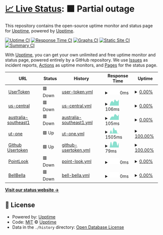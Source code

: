 # [📈 Live Status](https://usertoken.github.io): <!--live status--> **🟧 Partial outage**

This repository contains the open-source uptime monitor and status page for [Upptime](https://upptime.js.org), powered by [Upptime](https://github.com/upptime/upptime).

[![Uptime CI](https://github.com/usertoken/upptime/workflows/Uptime%20CI/badge.svg)](https://github.com/usertoken/upptime/actions?query=workflow%3A%22Uptime+CI%22)
[![Response Time CI](https://github.com/usertoken/upptime/workflows/Response%20Time%20CI/badge.svg)](https://github.com/usertoken/upptime/actions?query=workflow%3A%22Response+Time+CI%22)
[![Graphs CI](https://github.com/usertoken/upptime/workflows/Graphs%20CI/badge.svg)](https://github.com/usertoken/upptime/actions?query=workflow%3A%22Graphs+CI%22)
[![Static Site CI](https://github.com/usertoken/upptime/workflows/Static%20Site%20CI/badge.svg)](https://github.com/usertoken/upptime/actions?query=workflow%3A%22Static+Site+CI%22)
[![Summary CI](https://github.com/usertoken/upptime/workflows/Summary%20CI/badge.svg)](https://github.com/usertoken/upptime/actions?query=workflow%3A%22Summary+CI%22)

With [Upptime](https://upptime.js.org), you can get your own unlimited and free uptime monitor and status page, powered entirely by a GitHub repository. We use [Issues](https://github.com/upptime/upptime/issues) as incident reports, [Actions](https://github.com/usertoken/upptime/actions) as uptime monitors, and [Pages](https://usertoken.github.io) for the status page.

<!--start: status pages-->
<!-- This summary is generated by Upptime (https://github.com/upptime/upptime) -->
<!-- Do not edit this manually, your changes will be overwritten -->
<!-- prettier-ignore -->
| URL | Status | History | Response Time | Uptime |
| --- | ------ | ------- | ------------- | ------ |
| <img alt="" src="https://favicons.githubusercontent.com/www.usertoken.com" height="13"> [UserToken](https://www.usertoken.com) | 🟥 Down | [user-token.yml](https://github.com/usertoken/uptime/commits/HEAD/history/user-token.yml) | <details><summary><img alt="Response time graph" src="./graphs/user-token/response-time-week.png" height="20"> 0ms</summary><br><a href="https://usertoken.github.io/history/user-token"><img alt="Response time 702" src="https://img.shields.io/endpoint?url=https%3A%2F%2Fraw.githubusercontent.com%2Fusertoken%2Fuptime%2FHEAD%2Fapi%2Fuser-token%2Fresponse-time.json"></a><br><a href="https://usertoken.github.io/history/user-token"><img alt="24-hour response time 0" src="https://img.shields.io/endpoint?url=https%3A%2F%2Fraw.githubusercontent.com%2Fusertoken%2Fuptime%2FHEAD%2Fapi%2Fuser-token%2Fresponse-time-day.json"></a><br><a href="https://usertoken.github.io/history/user-token"><img alt="7-day response time 0" src="https://img.shields.io/endpoint?url=https%3A%2F%2Fraw.githubusercontent.com%2Fusertoken%2Fuptime%2FHEAD%2Fapi%2Fuser-token%2Fresponse-time-week.json"></a><br><a href="https://usertoken.github.io/history/user-token"><img alt="30-day response time 0" src="https://img.shields.io/endpoint?url=https%3A%2F%2Fraw.githubusercontent.com%2Fusertoken%2Fuptime%2FHEAD%2Fapi%2Fuser-token%2Fresponse-time-month.json"></a><br><a href="https://usertoken.github.io/history/user-token"><img alt="1-year response time 220" src="https://img.shields.io/endpoint?url=https%3A%2F%2Fraw.githubusercontent.com%2Fusertoken%2Fuptime%2FHEAD%2Fapi%2Fuser-token%2Fresponse-time-year.json"></a></details> | <details><summary><a href="https://usertoken.github.io/history/user-token">0.00%</a></summary><a href="https://usertoken.github.io/history/user-token"><img alt="All-time uptime 18.01%" src="https://img.shields.io/endpoint?url=https%3A%2F%2Fraw.githubusercontent.com%2Fusertoken%2Fuptime%2FHEAD%2Fapi%2Fuser-token%2Fuptime.json"></a><br><a href="https://usertoken.github.io/history/user-token"><img alt="24-hour uptime 0.00%" src="https://img.shields.io/endpoint?url=https%3A%2F%2Fraw.githubusercontent.com%2Fusertoken%2Fuptime%2FHEAD%2Fapi%2Fuser-token%2Fuptime-day.json"></a><br><a href="https://usertoken.github.io/history/user-token"><img alt="7-day uptime 0.00%" src="https://img.shields.io/endpoint?url=https%3A%2F%2Fraw.githubusercontent.com%2Fusertoken%2Fuptime%2FHEAD%2Fapi%2Fuser-token%2Fuptime-week.json"></a><br><a href="https://usertoken.github.io/history/user-token"><img alt="30-day uptime 0.00%" src="https://img.shields.io/endpoint?url=https%3A%2F%2Fraw.githubusercontent.com%2Fusertoken%2Fuptime%2FHEAD%2Fapi%2Fuser-token%2Fuptime-month.json"></a><br><a href="https://usertoken.github.io/history/user-token"><img alt="1-year uptime 1.64%" src="https://img.shields.io/endpoint?url=https%3A%2F%2Fraw.githubusercontent.com%2Fusertoken%2Fuptime%2FHEAD%2Fapi%2Fuser-token%2Fuptime-year.json"></a></details>
| <img alt="" src="https://favicons.githubusercontent.com/seed11.usertoken.com" height="13"> [us-central](https://seed11.usertoken.com/) | 🟥 Down | [us-central.yml](https://github.com/usertoken/uptime/commits/HEAD/history/us-central.yml) | <details><summary><img alt="Response time graph" src="./graphs/us-central/response-time-week.png" height="20"> 106ms</summary><br><a href="https://usertoken.github.io/history/us-central"><img alt="Response time 198" src="https://img.shields.io/endpoint?url=https%3A%2F%2Fraw.githubusercontent.com%2Fusertoken%2Fuptime%2FHEAD%2Fapi%2Fus-central%2Fresponse-time.json"></a><br><a href="https://usertoken.github.io/history/us-central"><img alt="24-hour response time 186" src="https://img.shields.io/endpoint?url=https%3A%2F%2Fraw.githubusercontent.com%2Fusertoken%2Fuptime%2FHEAD%2Fapi%2Fus-central%2Fresponse-time-day.json"></a><br><a href="https://usertoken.github.io/history/us-central"><img alt="7-day response time 106" src="https://img.shields.io/endpoint?url=https%3A%2F%2Fraw.githubusercontent.com%2Fusertoken%2Fuptime%2FHEAD%2Fapi%2Fus-central%2Fresponse-time-week.json"></a><br><a href="https://usertoken.github.io/history/us-central"><img alt="30-day response time 98" src="https://img.shields.io/endpoint?url=https%3A%2F%2Fraw.githubusercontent.com%2Fusertoken%2Fuptime%2FHEAD%2Fapi%2Fus-central%2Fresponse-time-month.json"></a><br><a href="https://usertoken.github.io/history/us-central"><img alt="1-year response time 104" src="https://img.shields.io/endpoint?url=https%3A%2F%2Fraw.githubusercontent.com%2Fusertoken%2Fuptime%2FHEAD%2Fapi%2Fus-central%2Fresponse-time-year.json"></a></details> | <details><summary><a href="https://usertoken.github.io/history/us-central">0.00%</a></summary><a href="https://usertoken.github.io/history/us-central"><img alt="All-time uptime 21.00%" src="https://img.shields.io/endpoint?url=https%3A%2F%2Fraw.githubusercontent.com%2Fusertoken%2Fuptime%2FHEAD%2Fapi%2Fus-central%2Fuptime.json"></a><br><a href="https://usertoken.github.io/history/us-central"><img alt="24-hour uptime 0.00%" src="https://img.shields.io/endpoint?url=https%3A%2F%2Fraw.githubusercontent.com%2Fusertoken%2Fuptime%2FHEAD%2Fapi%2Fus-central%2Fuptime-day.json"></a><br><a href="https://usertoken.github.io/history/us-central"><img alt="7-day uptime 0.00%" src="https://img.shields.io/endpoint?url=https%3A%2F%2Fraw.githubusercontent.com%2Fusertoken%2Fuptime%2FHEAD%2Fapi%2Fus-central%2Fuptime-week.json"></a><br><a href="https://usertoken.github.io/history/us-central"><img alt="30-day uptime 0.00%" src="https://img.shields.io/endpoint?url=https%3A%2F%2Fraw.githubusercontent.com%2Fusertoken%2Fuptime%2FHEAD%2Fapi%2Fus-central%2Fuptime-month.json"></a><br><a href="https://usertoken.github.io/history/us-central"><img alt="1-year uptime 0.00%" src="https://img.shields.io/endpoint?url=https%3A%2F%2Fraw.githubusercontent.com%2Fusertoken%2Fuptime%2FHEAD%2Fapi%2Fus-central%2Fuptime-year.json"></a></details>
| <img alt="" src="https://favicons.githubusercontent.com/seed10.usertoken.com" height="13"> [australia-southeast1](https://seed10.usertoken.com/) | 🟥 Down | [australia-southeast1.yml](https://github.com/usertoken/uptime/commits/HEAD/history/australia-southeast1.yml) | <details><summary><img alt="Response time graph" src="./graphs/australia-southeast1/response-time-week.png" height="20"> 105ms</summary><br><a href="https://usertoken.github.io/history/australia-southeast1"><img alt="Response time 395" src="https://img.shields.io/endpoint?url=https%3A%2F%2Fraw.githubusercontent.com%2Fusertoken%2Fuptime%2FHEAD%2Fapi%2Faustralia-southeast1%2Fresponse-time.json"></a><br><a href="https://usertoken.github.io/history/australia-southeast1"><img alt="24-hour response time 128" src="https://img.shields.io/endpoint?url=https%3A%2F%2Fraw.githubusercontent.com%2Fusertoken%2Fuptime%2FHEAD%2Fapi%2Faustralia-southeast1%2Fresponse-time-day.json"></a><br><a href="https://usertoken.github.io/history/australia-southeast1"><img alt="7-day response time 105" src="https://img.shields.io/endpoint?url=https%3A%2F%2Fraw.githubusercontent.com%2Fusertoken%2Fuptime%2FHEAD%2Fapi%2Faustralia-southeast1%2Fresponse-time-week.json"></a><br><a href="https://usertoken.github.io/history/australia-southeast1"><img alt="30-day response time 103" src="https://img.shields.io/endpoint?url=https%3A%2F%2Fraw.githubusercontent.com%2Fusertoken%2Fuptime%2FHEAD%2Fapi%2Faustralia-southeast1%2Fresponse-time-month.json"></a><br><a href="https://usertoken.github.io/history/australia-southeast1"><img alt="1-year response time 100" src="https://img.shields.io/endpoint?url=https%3A%2F%2Fraw.githubusercontent.com%2Fusertoken%2Fuptime%2FHEAD%2Fapi%2Faustralia-southeast1%2Fresponse-time-year.json"></a></details> | <details><summary><a href="https://usertoken.github.io/history/australia-southeast1">0.00%</a></summary><a href="https://usertoken.github.io/history/australia-southeast1"><img alt="All-time uptime 17.42%" src="https://img.shields.io/endpoint?url=https%3A%2F%2Fraw.githubusercontent.com%2Fusertoken%2Fuptime%2FHEAD%2Fapi%2Faustralia-southeast1%2Fuptime.json"></a><br><a href="https://usertoken.github.io/history/australia-southeast1"><img alt="24-hour uptime 0.00%" src="https://img.shields.io/endpoint?url=https%3A%2F%2Fraw.githubusercontent.com%2Fusertoken%2Fuptime%2FHEAD%2Fapi%2Faustralia-southeast1%2Fuptime-day.json"></a><br><a href="https://usertoken.github.io/history/australia-southeast1"><img alt="7-day uptime 0.00%" src="https://img.shields.io/endpoint?url=https%3A%2F%2Fraw.githubusercontent.com%2Fusertoken%2Fuptime%2FHEAD%2Fapi%2Faustralia-southeast1%2Fuptime-week.json"></a><br><a href="https://usertoken.github.io/history/australia-southeast1"><img alt="30-day uptime 0.00%" src="https://img.shields.io/endpoint?url=https%3A%2F%2Fraw.githubusercontent.com%2Fusertoken%2Fuptime%2FHEAD%2Fapi%2Faustralia-southeast1%2Fuptime-month.json"></a><br><a href="https://usertoken.github.io/history/australia-southeast1"><img alt="1-year uptime 0.00%" src="https://img.shields.io/endpoint?url=https%3A%2F%2Fraw.githubusercontent.com%2Fusertoken%2Fuptime%2FHEAD%2Fapi%2Faustralia-southeast1%2Fuptime-year.json"></a></details>
| <img alt="" src="https://favicons.githubusercontent.com/ut-one.uc.r.appspot.com" height="13"> [ut-one](https://ut-one.uc.r.appspot.com) | 🟩 Up | [ut-one.yml](https://github.com/usertoken/uptime/commits/HEAD/history/ut-one.yml) | <details><summary><img alt="Response time graph" src="./graphs/ut-one/response-time-week.png" height="20"> 1505ms</summary><br><a href="https://usertoken.github.io/history/ut-one"><img alt="Response time 630" src="https://img.shields.io/endpoint?url=https%3A%2F%2Fraw.githubusercontent.com%2Fusertoken%2Fuptime%2FHEAD%2Fapi%2Fut-one%2Fresponse-time.json"></a><br><a href="https://usertoken.github.io/history/ut-one"><img alt="24-hour response time 2129" src="https://img.shields.io/endpoint?url=https%3A%2F%2Fraw.githubusercontent.com%2Fusertoken%2Fuptime%2FHEAD%2Fapi%2Fut-one%2Fresponse-time-day.json"></a><br><a href="https://usertoken.github.io/history/ut-one"><img alt="7-day response time 1505" src="https://img.shields.io/endpoint?url=https%3A%2F%2Fraw.githubusercontent.com%2Fusertoken%2Fuptime%2FHEAD%2Fapi%2Fut-one%2Fresponse-time-week.json"></a><br><a href="https://usertoken.github.io/history/ut-one"><img alt="30-day response time 865" src="https://img.shields.io/endpoint?url=https%3A%2F%2Fraw.githubusercontent.com%2Fusertoken%2Fuptime%2FHEAD%2Fapi%2Fut-one%2Fresponse-time-month.json"></a><br><a href="https://usertoken.github.io/history/ut-one"><img alt="1-year response time 651" src="https://img.shields.io/endpoint?url=https%3A%2F%2Fraw.githubusercontent.com%2Fusertoken%2Fuptime%2FHEAD%2Fapi%2Fut-one%2Fresponse-time-year.json"></a></details> | <details><summary><a href="https://usertoken.github.io/history/ut-one">100.00%</a></summary><a href="https://usertoken.github.io/history/ut-one"><img alt="All-time uptime 99.98%" src="https://img.shields.io/endpoint?url=https%3A%2F%2Fraw.githubusercontent.com%2Fusertoken%2Fuptime%2FHEAD%2Fapi%2Fut-one%2Fuptime.json"></a><br><a href="https://usertoken.github.io/history/ut-one"><img alt="24-hour uptime 100.00%" src="https://img.shields.io/endpoint?url=https%3A%2F%2Fraw.githubusercontent.com%2Fusertoken%2Fuptime%2FHEAD%2Fapi%2Fut-one%2Fuptime-day.json"></a><br><a href="https://usertoken.github.io/history/ut-one"><img alt="7-day uptime 100.00%" src="https://img.shields.io/endpoint?url=https%3A%2F%2Fraw.githubusercontent.com%2Fusertoken%2Fuptime%2FHEAD%2Fapi%2Fut-one%2Fuptime-week.json"></a><br><a href="https://usertoken.github.io/history/ut-one"><img alt="30-day uptime 100.00%" src="https://img.shields.io/endpoint?url=https%3A%2F%2Fraw.githubusercontent.com%2Fusertoken%2Fuptime%2FHEAD%2Fapi%2Fut-one%2Fuptime-month.json"></a><br><a href="https://usertoken.github.io/history/ut-one"><img alt="1-year uptime 99.99%" src="https://img.shields.io/endpoint?url=https%3A%2F%2Fraw.githubusercontent.com%2Fusertoken%2Fuptime%2FHEAD%2Fapi%2Fut-one%2Fuptime-year.json"></a></details>
| <img alt="" src="https://favicons.githubusercontent.com/usertoken.github.io" height="13"> [Github Usertoken](https://usertoken.github.io) | 🟩 Up | [github-usertoken.yml](https://github.com/usertoken/uptime/commits/HEAD/history/github-usertoken.yml) | <details><summary><img alt="Response time graph" src="./graphs/github-usertoken/response-time-week.png" height="20"> 79ms</summary><br><a href="https://usertoken.github.io/history/github-usertoken"><img alt="Response time 114" src="https://img.shields.io/endpoint?url=https%3A%2F%2Fraw.githubusercontent.com%2Fusertoken%2Fuptime%2FHEAD%2Fapi%2Fgithub-usertoken%2Fresponse-time.json"></a><br><a href="https://usertoken.github.io/history/github-usertoken"><img alt="24-hour response time 52" src="https://img.shields.io/endpoint?url=https%3A%2F%2Fraw.githubusercontent.com%2Fusertoken%2Fuptime%2FHEAD%2Fapi%2Fgithub-usertoken%2Fresponse-time-day.json"></a><br><a href="https://usertoken.github.io/history/github-usertoken"><img alt="7-day response time 79" src="https://img.shields.io/endpoint?url=https%3A%2F%2Fraw.githubusercontent.com%2Fusertoken%2Fuptime%2FHEAD%2Fapi%2Fgithub-usertoken%2Fresponse-time-week.json"></a><br><a href="https://usertoken.github.io/history/github-usertoken"><img alt="30-day response time 88" src="https://img.shields.io/endpoint?url=https%3A%2F%2Fraw.githubusercontent.com%2Fusertoken%2Fuptime%2FHEAD%2Fapi%2Fgithub-usertoken%2Fresponse-time-month.json"></a><br><a href="https://usertoken.github.io/history/github-usertoken"><img alt="1-year response time 116" src="https://img.shields.io/endpoint?url=https%3A%2F%2Fraw.githubusercontent.com%2Fusertoken%2Fuptime%2FHEAD%2Fapi%2Fgithub-usertoken%2Fresponse-time-year.json"></a></details> | <details><summary><a href="https://usertoken.github.io/history/github-usertoken">100.00%</a></summary><a href="https://usertoken.github.io/history/github-usertoken"><img alt="All-time uptime 99.99%" src="https://img.shields.io/endpoint?url=https%3A%2F%2Fraw.githubusercontent.com%2Fusertoken%2Fuptime%2FHEAD%2Fapi%2Fgithub-usertoken%2Fuptime.json"></a><br><a href="https://usertoken.github.io/history/github-usertoken"><img alt="24-hour uptime 100.00%" src="https://img.shields.io/endpoint?url=https%3A%2F%2Fraw.githubusercontent.com%2Fusertoken%2Fuptime%2FHEAD%2Fapi%2Fgithub-usertoken%2Fuptime-day.json"></a><br><a href="https://usertoken.github.io/history/github-usertoken"><img alt="7-day uptime 100.00%" src="https://img.shields.io/endpoint?url=https%3A%2F%2Fraw.githubusercontent.com%2Fusertoken%2Fuptime%2FHEAD%2Fapi%2Fgithub-usertoken%2Fuptime-week.json"></a><br><a href="https://usertoken.github.io/history/github-usertoken"><img alt="30-day uptime 100.00%" src="https://img.shields.io/endpoint?url=https%3A%2F%2Fraw.githubusercontent.com%2Fusertoken%2Fuptime%2FHEAD%2Fapi%2Fgithub-usertoken%2Fuptime-month.json"></a><br><a href="https://usertoken.github.io/history/github-usertoken"><img alt="1-year uptime 100.00%" src="https://img.shields.io/endpoint?url=https%3A%2F%2Fraw.githubusercontent.com%2Fusertoken%2Fuptime%2FHEAD%2Fapi%2Fgithub-usertoken%2Fuptime-year.json"></a></details>
| <img alt="" src="https://favicons.githubusercontent.com/www.pointlook.com" height="13"> [PointLook](https://www.pointlook.com) | 🟥 Down | [point-look.yml](https://github.com/usertoken/uptime/commits/HEAD/history/point-look.yml) | <details><summary><img alt="Response time graph" src="./graphs/point-look/response-time-week.png" height="20"> 0ms</summary><br><a href="https://usertoken.github.io/history/point-look"><img alt="Response time 471" src="https://img.shields.io/endpoint?url=https%3A%2F%2Fraw.githubusercontent.com%2Fusertoken%2Fuptime%2FHEAD%2Fapi%2Fpoint-look%2Fresponse-time.json"></a><br><a href="https://usertoken.github.io/history/point-look"><img alt="24-hour response time 0" src="https://img.shields.io/endpoint?url=https%3A%2F%2Fraw.githubusercontent.com%2Fusertoken%2Fuptime%2FHEAD%2Fapi%2Fpoint-look%2Fresponse-time-day.json"></a><br><a href="https://usertoken.github.io/history/point-look"><img alt="7-day response time 0" src="https://img.shields.io/endpoint?url=https%3A%2F%2Fraw.githubusercontent.com%2Fusertoken%2Fuptime%2FHEAD%2Fapi%2Fpoint-look%2Fresponse-time-week.json"></a><br><a href="https://usertoken.github.io/history/point-look"><img alt="30-day response time 0" src="https://img.shields.io/endpoint?url=https%3A%2F%2Fraw.githubusercontent.com%2Fusertoken%2Fuptime%2FHEAD%2Fapi%2Fpoint-look%2Fresponse-time-month.json"></a><br><a href="https://usertoken.github.io/history/point-look"><img alt="1-year response time 605" src="https://img.shields.io/endpoint?url=https%3A%2F%2Fraw.githubusercontent.com%2Fusertoken%2Fuptime%2FHEAD%2Fapi%2Fpoint-look%2Fresponse-time-year.json"></a></details> | <details><summary><a href="https://usertoken.github.io/history/point-look">0.00%</a></summary><a href="https://usertoken.github.io/history/point-look"><img alt="All-time uptime 37.19%" src="https://img.shields.io/endpoint?url=https%3A%2F%2Fraw.githubusercontent.com%2Fusertoken%2Fuptime%2FHEAD%2Fapi%2Fpoint-look%2Fuptime.json"></a><br><a href="https://usertoken.github.io/history/point-look"><img alt="24-hour uptime 0.00%" src="https://img.shields.io/endpoint?url=https%3A%2F%2Fraw.githubusercontent.com%2Fusertoken%2Fuptime%2FHEAD%2Fapi%2Fpoint-look%2Fuptime-day.json"></a><br><a href="https://usertoken.github.io/history/point-look"><img alt="7-day uptime 0.00%" src="https://img.shields.io/endpoint?url=https%3A%2F%2Fraw.githubusercontent.com%2Fusertoken%2Fuptime%2FHEAD%2Fapi%2Fpoint-look%2Fuptime-week.json"></a><br><a href="https://usertoken.github.io/history/point-look"><img alt="30-day uptime 0.00%" src="https://img.shields.io/endpoint?url=https%3A%2F%2Fraw.githubusercontent.com%2Fusertoken%2Fuptime%2FHEAD%2Fapi%2Fpoint-look%2Fuptime-month.json"></a><br><a href="https://usertoken.github.io/history/point-look"><img alt="1-year uptime 17.59%" src="https://img.shields.io/endpoint?url=https%3A%2F%2Fraw.githubusercontent.com%2Fusertoken%2Fuptime%2FHEAD%2Fapi%2Fpoint-look%2Fuptime-year.json"></a></details>
| <img alt="" src="https://favicons.githubusercontent.com/www.bellbella.com" height="13"> [BellBella](https://www.bellbella.com) | 🟥 Down | [bell-bella.yml](https://github.com/usertoken/uptime/commits/HEAD/history/bell-bella.yml) | <details><summary><img alt="Response time graph" src="./graphs/bell-bella/response-time-week.png" height="20"> 0ms</summary><br><a href="https://usertoken.github.io/history/bell-bella"><img alt="Response time 736" src="https://img.shields.io/endpoint?url=https%3A%2F%2Fraw.githubusercontent.com%2Fusertoken%2Fuptime%2FHEAD%2Fapi%2Fbell-bella%2Fresponse-time.json"></a><br><a href="https://usertoken.github.io/history/bell-bella"><img alt="24-hour response time 0" src="https://img.shields.io/endpoint?url=https%3A%2F%2Fraw.githubusercontent.com%2Fusertoken%2Fuptime%2FHEAD%2Fapi%2Fbell-bella%2Fresponse-time-day.json"></a><br><a href="https://usertoken.github.io/history/bell-bella"><img alt="7-day response time 0" src="https://img.shields.io/endpoint?url=https%3A%2F%2Fraw.githubusercontent.com%2Fusertoken%2Fuptime%2FHEAD%2Fapi%2Fbell-bella%2Fresponse-time-week.json"></a><br><a href="https://usertoken.github.io/history/bell-bella"><img alt="30-day response time 0" src="https://img.shields.io/endpoint?url=https%3A%2F%2Fraw.githubusercontent.com%2Fusertoken%2Fuptime%2FHEAD%2Fapi%2Fbell-bella%2Fresponse-time-month.json"></a><br><a href="https://usertoken.github.io/history/bell-bella"><img alt="1-year response time 820" src="https://img.shields.io/endpoint?url=https%3A%2F%2Fraw.githubusercontent.com%2Fusertoken%2Fuptime%2FHEAD%2Fapi%2Fbell-bella%2Fresponse-time-year.json"></a></details> | <details><summary><a href="https://usertoken.github.io/history/bell-bella">0.00%</a></summary><a href="https://usertoken.github.io/history/bell-bella"><img alt="All-time uptime 34.65%" src="https://img.shields.io/endpoint?url=https%3A%2F%2Fraw.githubusercontent.com%2Fusertoken%2Fuptime%2FHEAD%2Fapi%2Fbell-bella%2Fuptime.json"></a><br><a href="https://usertoken.github.io/history/bell-bella"><img alt="24-hour uptime 0.00%" src="https://img.shields.io/endpoint?url=https%3A%2F%2Fraw.githubusercontent.com%2Fusertoken%2Fuptime%2FHEAD%2Fapi%2Fbell-bella%2Fuptime-day.json"></a><br><a href="https://usertoken.github.io/history/bell-bella"><img alt="7-day uptime 0.00%" src="https://img.shields.io/endpoint?url=https%3A%2F%2Fraw.githubusercontent.com%2Fusertoken%2Fuptime%2FHEAD%2Fapi%2Fbell-bella%2Fuptime-week.json"></a><br><a href="https://usertoken.github.io/history/bell-bella"><img alt="30-day uptime 0.00%" src="https://img.shields.io/endpoint?url=https%3A%2F%2Fraw.githubusercontent.com%2Fusertoken%2Fuptime%2FHEAD%2Fapi%2Fbell-bella%2Fuptime-month.json"></a><br><a href="https://usertoken.github.io/history/bell-bella"><img alt="1-year uptime 15.60%" src="https://img.shields.io/endpoint?url=https%3A%2F%2Fraw.githubusercontent.com%2Fusertoken%2Fuptime%2FHEAD%2Fapi%2Fbell-bella%2Fuptime-year.json"></a></details>

<!--end: status pages-->

[**Visit our status website →**](https://usertoken.github.io)

## 📄 License

- Powered by: [Upptime](https://github.com/upptime/upptime)
- Code: [MIT](./LICENSE) © [Upptime](https://upptime.js.org)
- Data in the `./history` directory: [Open Database License](https://opendatacommons.org/licenses/odbl/1-0/)
